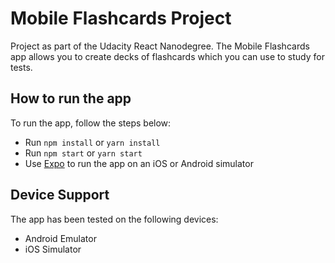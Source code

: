 # Mobile Flashcards Project

Project as part of the Udacity React Nanodegree.
The Mobile Flashcards app allows you to create decks of flashcards which you can use to study for tests.

## How to run the app

To run the app, follow the steps below:

- Run `npm install` or `yarn install`
- Run `npm start` or `yarn start`
- Use [Expo](https://expo.io/) to run the app on an iOS or Android simulator

## Device Support

The app has been tested on the following devices:

- Android Emulator
- iOS Simulator
